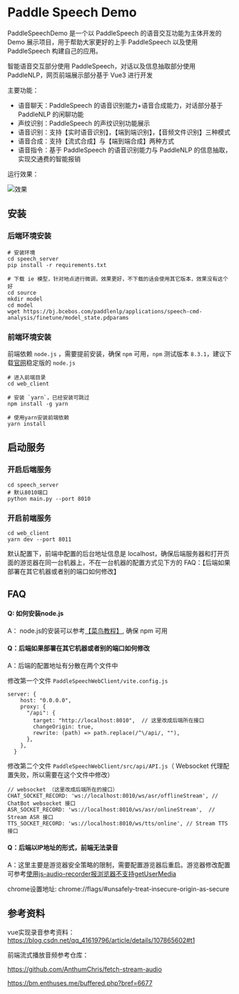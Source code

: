 # Paddle Speech Demo

PaddleSpeechDemo 是一个以 PaddleSpeech 的语音交互功能为主体开发的 Demo 展示项目，用于帮助大家更好的上手 PaddleSpeech 以及使用 PaddleSpeech 构建自己的应用。

智能语音交互部分使用 PaddleSpeech，对话以及信息抽取部分使用 PaddleNLP，网页前端展示部分基于 Vue3 进行开发

主要功能：

+ 语音聊天：PaddleSpeech 的语音识别能力+语音合成能力，对话部分基于 PaddleNLP 的闲聊功能
+ 声纹识别：PaddleSpeech 的声纹识别功能展示
+ 语音识别：支持【实时语音识别】，【端到端识别】，【音频文件识别】三种模式
+ 语音合成：支持【流式合成】与【端到端合成】两种方式
+ 语音指令：基于 PaddleSpeech 的语音识别能力与 PaddleNLP 的信息抽取，实现交通费的智能报销

运行效果：

 ![效果](docs/效果展示.png)

## 安装

### 后端环境安装

```
# 安装环境
cd speech_server
pip install -r requirements.txt

# 下载 ie 模型，针对地点进行微调，效果更好，不下载的话会使用其它版本，效果没有这个好
cd source
mkdir model
cd model
wget https://bj.bcebos.com/paddlenlp/applications/speech-cmd-analysis/finetune/model_state.pdparams
```

### 前端环境安装

前端依赖 `node.js` ，需要提前安装，确保 `npm` 可用，`npm` 测试版本 `8.3.1`，建议下载[官网](https://nodejs.org/en/)稳定版的 `node.js`

```
# 进入前端目录
cd web_client

# 安装 `yarn`，已经安装可跳过
npm install -g yarn

# 使用yarn安装前端依赖
yarn install
```

## 启动服务

### 开启后端服务

```
cd speech_server
# 默认8010端口
python main.py --port 8010
```

### 开启前端服务

```
cd web_client
yarn dev --port 8011
```

默认配置下，前端中配置的后台地址信息是 localhost，确保后端服务器和打开页面的游览器在同一台机器上，不在一台机器的配置方式见下方的 FAQ：【后端如果部署在其它机器或者别的端口如何修改】
## FAQ 

#### Q: 如何安装node.js

A： node.js的安装可以参考[【菜鸟教程】](https://www.runoob.com/nodejs/nodejs-install-setup.html), 确保 npm 可用

#### Q：后端如果部署在其它机器或者别的端口如何修改

A：后端的配置地址有分散在两个文件中

修改第一个文件 `PaddleSpeechWebClient/vite.config.js`

```
server: {
    host: "0.0.0.0",
    proxy: {
      "/api": {
        target: "http://localhost:8010",  // 这里改成后端所在接口
        changeOrigin: true,
        rewrite: (path) => path.replace(/^\/api/, ""),
      },
    },
  }
```

修改第二个文件 `PaddleSpeechWebClient/src/api/API.js`（ Websocket 代理配置失败，所以需要在这个文件中修改）

```
// websocket （这里改成后端所在的接口）
CHAT_SOCKET_RECORD: 'ws://localhost:8010/ws/asr/offlineStream', // ChatBot websocket 接口
ASR_SOCKET_RECORD: 'ws://localhost:8010/ws/asr/onlineStream',  // Stream ASR 接口
TTS_SOCKET_RECORD: 'ws://localhost:8010/ws/tts/online', // Stream TTS 接口
```

#### Q：后端以IP地址的形式，前端无法录音

A：这里主要是游览器安全策略的限制，需要配置游览器后重启。游览器修改配置可参考[使用js-audio-recorder报浏览器不支持getUserMedia](https://blog.csdn.net/YRY_LIKE_YOU/article/details/113745273)

chrome设置地址: chrome://flags/#unsafely-treat-insecure-origin-as-secure

## 参考资料

vue实现录音参考资料：https://blog.csdn.net/qq_41619796/article/details/107865602#t1

前端流式播放音频参考仓库：

https://github.com/AnthumChris/fetch-stream-audio

https://bm.enthuses.me/buffered.php?bref=6677
